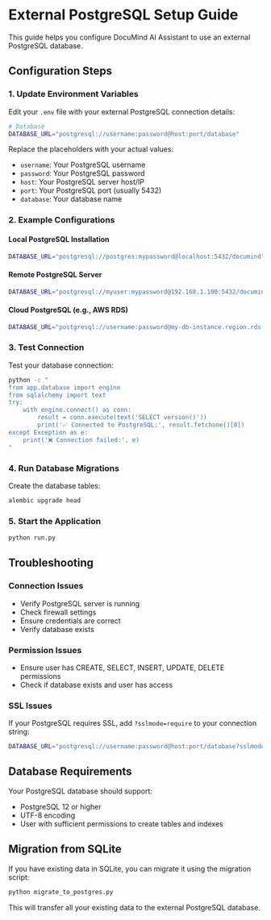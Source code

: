 # External PostgreSQL Setup Guide

This guide helps you configure DocuMind AI Assistant to use an external PostgreSQL database.

## Configuration Steps

### 1. Update Environment Variables

Edit your `.env` file with your external PostgreSQL connection details:

```bash
# Database
DATABASE_URL="postgresql://username:password@host:port/database"
```

Replace the placeholders with your actual values:

- `username`: Your PostgreSQL username
- `password`: Your PostgreSQL password
- `host`: Your PostgreSQL server host/IP
- `port`: Your PostgreSQL port (usually 5432)
- `database`: Your database name

### 2. Example Configurations

#### Local PostgreSQL Installation

```bash
DATABASE_URL="postgresql://postgres:mypassword@localhost:5432/documind"
```

#### Remote PostgreSQL Server

```bash
DATABASE_URL="postgresql://myuser:mypassword@192.168.1.100:5432/documind"
```

#### Cloud PostgreSQL (e.g., AWS RDS)

```bash
DATABASE_URL="postgresql://username:password@my-db-instance.region.rds.amazonaws.com:5432/documind"
```

### 3. Test Connection

Test your database connection:

```bash
python -c "
from app.database import engine
from sqlalchemy import text
try:
    with engine.connect() as conn:
        result = conn.execute(text('SELECT version()'))
        print('✅ Connected to PostgreSQL:', result.fetchone()[0])
except Exception as e:
    print('❌ Connection failed:', e)
"
```

### 4. Run Database Migrations

Create the database tables:

```bash
alembic upgrade head
```

### 5. Start the Application

```bash
python run.py
```

## Troubleshooting

### Connection Issues

- Verify PostgreSQL server is running
- Check firewall settings
- Ensure credentials are correct
- Verify database exists

### Permission Issues

- Ensure user has CREATE, SELECT, INSERT, UPDATE, DELETE permissions
- Check if database exists and user has access

### SSL Issues

If your PostgreSQL requires SSL, add `?sslmode=require` to your connection string:

```bash
DATABASE_URL="postgresql://username:password@host:port/database?sslmode=require"
```

## Database Requirements

Your PostgreSQL database should support:

- PostgreSQL 12 or higher
- UTF-8 encoding
- User with sufficient permissions to create tables and indexes

## Migration from SQLite

If you have existing data in SQLite, you can migrate it using the migration script:

```bash
python migrate_to_postgres.py
```

This will transfer all your existing data to the external PostgreSQL database.
